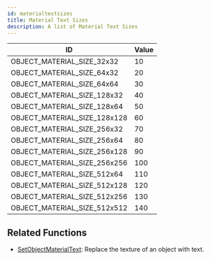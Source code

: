 ```yaml
---
id: materialtextsizes
title: Material Text Sizes
description: A list of Material Text Sizes
---
```


| ID                           | Value |
| ---------------------------- | ----- |
| OBJECT_MATERIAL_SIZE_32x32   | 10    |
| OBJECT_MATERIAL_SIZE_64x32   | 20    |
| OBJECT_MATERIAL_SIZE_64x64   | 30    |
| OBJECT_MATERIAL_SIZE_128x32  | 40    |
| OBJECT_MATERIAL_SIZE_128x64  | 50    |
| OBJECT_MATERIAL_SIZE_128x128 | 60    |
| OBJECT_MATERIAL_SIZE_256x32  | 70    |
| OBJECT_MATERIAL_SIZE_256x64  | 80    |
| OBJECT_MATERIAL_SIZE_256x128 | 90    |
| OBJECT_MATERIAL_SIZE_256x256 | 100   |
| OBJECT_MATERIAL_SIZE_512x64  | 110   |
| OBJECT_MATERIAL_SIZE_512x128 | 120   |
| OBJECT_MATERIAL_SIZE_512x256 | 130   |
| OBJECT_MATERIAL_SIZE_512x512 | 140   |

## Related Functions

- [SetObjectMaterialText](../Functions/SetObjectMaterialText): Replace the texture of an object with text.
